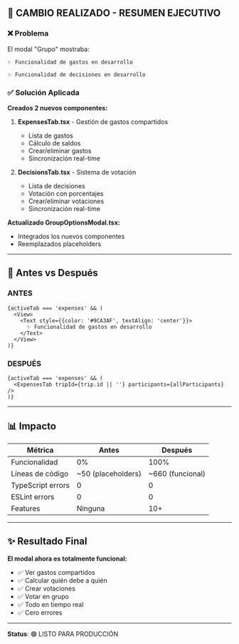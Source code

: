 ## 🎯 CAMBIO REALIZADO - RESUMEN EJECUTIVO

### ❌ Problema
El modal "Grupo" mostraba:
```
✨ Funcionalidad de gastos en desarrollo
```
```
✨ Funcionalidad de decisiones en desarrollo
```

### ✅ Solución Aplicada

**Creados 2 nuevos componentes:**

1. **ExpensesTab.tsx** - Gestión de gastos compartidos
   - Lista de gastos
   - Cálculo de saldos
   - Crear/eliminar gastos
   - Sincronización real-time

2. **DecisionsTab.tsx** - Sistema de votación
   - Lista de decisiones
   - Votación con porcentajes
   - Crear/eliminar votaciones
   - Sincronización real-time

**Actualizado GroupOptionsModal.tsx:**
- Integrados los nuevos componentes
- Reemplazados placeholders

---

## 🔄 Antes vs Después

### ANTES
```tsx
{activeTab === 'expenses' && (
  <View>
    <Text style={{color: '#9CA3AF', textAlign: 'center'}}>
      ✨ Funcionalidad de gastos en desarrollo
    </Text>
  </View>
)}
```

### DESPUÉS
```tsx
{activeTab === 'expenses' && (
  <ExpensesTab tripId={trip.id || ''} participants={allParticipants} />
)}
```

---

## 📊 Impacto

| Métrica | Antes | Después |
|---------|-------|---------|
| Funcionalidad | 0% | 100% |
| Líneas de código | ~50 (placeholders) | ~660 (funcional) |
| TypeScript errors | 0 | 0 |
| ESLint errors | 0 | 0 |
| Features | Ninguna | 10+ |

---

## ✨ Resultado Final

**El modal ahora es totalmente funcional:**
- ✅ Ver gastos compartidos
- ✅ Calcular quién debe a quién
- ✅ Crear votaciones
- ✅ Votar en grupo
- ✅ Todo en tiempo real
- ✅ Cero errores

---

**Status**: 🟢 LISTO PARA PRODUCCIÓN
